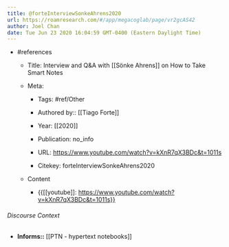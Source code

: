```yaml
---
title: @forteInterviewSonkeAhrens2020
url: https://roamresearch.com/#/app/megacoglab/page/vr2gcAS42
author: Joel Chan
date: Tue Jun 23 2020 16:04:59 GMT-0400 (Eastern Daylight Time)
---
```


- #references

    - Title: Interview and Q\&A with [[Sönke Ahrens]] on How to Take Smart Notes

    - Meta:

        - Tags: #ref/Other

        - Authored by::  [[Tiago Forte]]

        - Year: [[2020]]

        - Publication: no_info

        - URL: https://www.youtube.com/watch?v=kXnR7qX3BDc&t=1011s

        - Citekey: forteInterviewSonkeAhrens2020

    - Content

        - {{[[youtube]]: https://www.youtube.com/watch?v=kXnR7qX3BDc&t=1011s}}

###### Discourse Context

- **Informs::** [[PTN - hypertext notebooks]]
